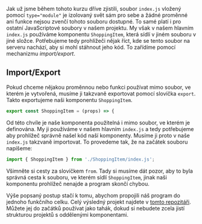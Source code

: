 Jak už jsme během tohoto kurzu dříve zjistili, soubor `index.js` vložený pomocí `type="module"` je izolovaný svět sám pro sebe a žádné proměnné ani funkce nejsou zvenčí tohoto souboru dostupné. To samé platí i pro ostatní JavaScriptové soubory v našem projektu. My však v našem hlavním `index.js` používáme komponentu `ShoppingItem`, která sídlí v jiném souboru v jiné složce. Potřebujeme tedy prohlížeči nějak říct, kde se tento soubor na serveru nachází, aby si mohl stáhnout jeho kód. To zařídíme pomocí mechanizmu _import/export_.

## Import/Export

Pokud chceme nějakou proměnnou nebo funkci používat mimo soubor, ve kterém je vytvořená, musíme ji takzvaně exportovat pomocí slovíčka `export`. Takto exportujeme naši komponentu `ShoppingItem`.

```js
export const ShoppingItem = (props) => {
```

Od této chvíle je naše komponenta použitelná i mimo soubor, ve kterém je definována. My ji používáme v našem hlavním `index.js` a tedy potřebujeme aby prohlížeč správně našel kód naší komponenty. Musíme ji proto v naše `index.js` takzvaně importovat. To provedeme tak, že na začátek souboru napíšeme:

```js
import { ShoppingItem } from './ShoppingItem/index.js';
```

Všimněte si cesty za slovíčkem `from`. Tady si musíme dát pozor, aby to byla správná cesta k souboru, ve kterém sídlí `ShoppingItem`, jinak naši komponentu prohlížeč nenajde a program skončí chybou. 

Výše popsaný postup stačí k tomu, abychom propojili náš program do jednoho funkčního celku. Celý výsledný projekt najdete v [tomto repozitáři](https://github.com/Czechitas-podklady-WEB/prvni-komponenta). Můžete jej do začátků používat jako tahák, dokud si nebudete zcela jistí strukturou projektů s oddělenými komponentami. 
